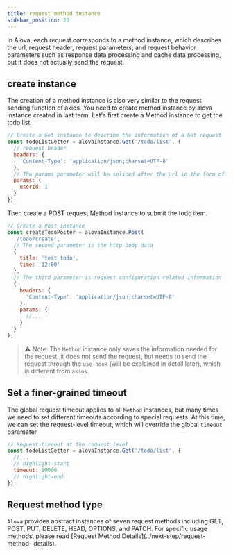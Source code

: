 ```yaml
---
title: request method instance
sidebar_position: 20
---
```


In Alova, each request corresponds to a method instance, which describes the url, request header, request parameters, and request behavior parameters such as response data processing and cache data processing, but it does not actually send the request.

## create instance

The creation of a method instance is also very similar to the request sending function of axios. You need to create method instance by alova instance created in last term. Let's first create a Method instance to get the todo list.

```javascript
// Create a Get instance to describe the information of a Get request
const todoListGetter = alovaInstance.Get('/todo/list', {
  // request header
  headers: {
    'Content-Type': 'application/json;charset=UTF-8'
  },
  // The params parameter will be spliced after the url in the form of?
  params: {
    userId: 1
  }
});
```

Then create a POST request Method instance to submit the todo item.

```javascript
// Create a Post instance
const createTodoPoster = alovaInstance.Post(
  '/todo/create',
  // The second parameter is the http body data
  {
    title: 'test todo',
    time: '12:00'
  },
  // The third parameter is request configuration related information
  {
    headers: {
      'Content-Type': 'application/json;charset=UTF-8'
    },
    params: {
      //...
    }
  }
);
```

> ⚠️ Note: The `Method` instance only saves the information needed for the request, it does not send the request, but needs to send the request through the `use hook` (will be explained in detail later), which is different from `axios`.

## Set a finer-grained timeout

The global request timeout applies to all `Method` instances, but many times we need to set different timeouts according to special requests. At this time, we can set the request-level timeout, which will override the global `timeout` parameter

```javascript
// Request timeout at the request level
const todoListGetter = alovaInstance.Get('/todo/list', {
  //...
  // highlight-start
  timeout: 10000
  // highlight-end
});
```

## Request method type

`Alova` provides abstract instances of seven request methods including GET, POST, PUT, DELETE, HEAD, OPTIONS, and PATCH. For specific usage methods, please read [Request Method Details](../next-step/request-method- details).
